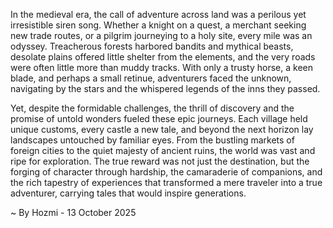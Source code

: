 
In the medieval era, the call of adventure across land was a perilous yet irresistible siren song. Whether a knight on a quest, a merchant seeking new trade routes, or a pilgrim journeying to a holy site, every mile was an odyssey. Treacherous forests harbored bandits and mythical beasts, desolate plains offered little shelter from the elements, and the very roads were often little more than muddy tracks. With only a trusty horse, a keen blade, and perhaps a small retinue, adventurers faced the unknown, navigating by the stars and the whispered legends of the inns they passed.

Yet, despite the formidable challenges, the thrill of discovery and the promise of untold wonders fueled these epic journeys. Each village held unique customs, every castle a new tale, and beyond the next horizon lay landscapes untouched by familiar eyes. From the bustling markets of foreign cities to the quiet majesty of ancient ruins, the world was vast and ripe for exploration. The true reward was not just the destination, but the forging of character through hardship, the camaraderie of companions, and the rich tapestry of experiences that transformed a mere traveler into a true adventurer, carrying tales that would inspire generations.

~ By Hozmi - 13 October 2025

